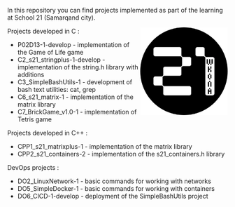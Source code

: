In this repository you can find projects implemented as part of the learning at School 21 (Samarqand city). 

<img align="right" width="200" height="200" src="s21_logo.png"> 


Projects developed in C :
- P02D13-1-develop - implementation of the Game of Life game
- C2_s21_stringplus-1-develop - implementation of the string.h library with additions
- C3_SimpleBashUtils-1 - development of bash text utilities: cat, grep
- C6_s21_matrix-1 - implementation of the matrix library
- C7_BrickGame_v1.0-1 - implementation of Tetris game

Projects developed in C++ :
- CPP1_s21_matrixplus-1 - implementation of the matrix library
- CPP2_s21_containers-2 - implementation of the s21_containers.h library

DevOps projects :
- DO2_LinuxNetwork-1 - basic commands for working with networks
- DO5_SimpleDocker-1 - basic commands for working with containers
- DO6_CICD-1-develop - deployment of the SimpleBashUtils project
